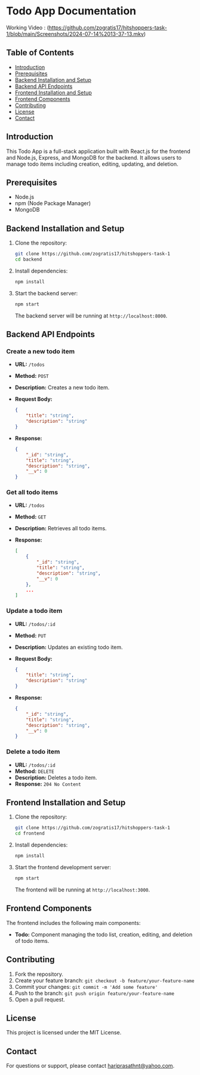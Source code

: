 # Todo App Documentation

 
Working Video : (https://github.com/zogratis17/hitshoppers-task-1/blob/main/Screenshots/2024-07-14%2013-37-13.mkv)


## Table of Contents

- [Introduction](#introduction)
- [Prerequisites](#prerequisites)
- [Backend Installation and Setup](#backend-installation-and-setup)
- [Backend API Endpoints](#backend-api-endpoints)
- [Frontend Installation and Setup](#frontend-installation-and-setup)
- [Frontend Components](#frontend-components)
- [Contributing](#contributing)
- [License](#license)
- [Contact](#contact)

## Introduction

This Todo App is a full-stack application built with React.js for the frontend and Node.js, Express, and MongoDB for the backend. It allows users to manage todo items including creation, editing, updating, and deletion.

## Prerequisites

- Node.js
- npm (Node Package Manager)
- MongoDB

## Backend Installation and Setup

1. Clone the repository:

    ```bash
    git clone https://github.com/zogratis17/hitshoppers-task-1
    cd backend
    ```

2. Install dependencies:

    ```bash
    npm install
    ```

3. Start the backend server:

    ```bash
    npm start
    ```

    The backend server will be running at `http://localhost:8000`.

## Backend API Endpoints

### Create a new todo item

- **URL:** `/todos`
- **Method:** `POST`
- **Description:** Creates a new todo item.
- **Request Body:**

    ```json
    {
        "title": "string",
        "description": "string"
    }
    ```

- **Response:**

    ```json
    {
        "_id": "string",
        "title": "string",
        "description": "string",
        "__v": 0
    }
    ```

### Get all todo items

- **URL:** `/todos`
- **Method:** `GET`
- **Description:** Retrieves all todo items.
- **Response:**

    ```json
    [
        {
            "_id": "string",
            "title": "string",
            "description": "string",
            "__v": 0
        },
        ...
    ]
    ```

### Update a todo item

- **URL:** `/todos/:id`
- **Method:** `PUT`
- **Description:** Updates an existing todo item.
- **Request Body:**

    ```json
    {
        "title": "string",
        "description": "string"
    }
    ```

- **Response:**

    ```json
    {
        "_id": "string",
        "title": "string",
        "description": "string",
        "__v": 0
    }
    ```

### Delete a todo item

- **URL:** `/todos/:id`
- **Method:** `DELETE`
- **Description:** Deletes a todo item.
- **Response:** `204 No Content`

## Frontend Installation and Setup

1. Clone the repository:

    ```bash
    git clone https://github.com/zogratis17/hitshoppers-task-1
    cd frontend
    ```

2. Install dependencies:

    ```bash
    npm install
    ```

3. Start the frontend development server:

    ```bash
    npm start
    ```

    The frontend will be running at `http://localhost:3000`.

## Frontend Components

The frontend includes the following main components:

- **Todo:** Component managing the todo list, creation, editing, and deletion of todo items.

## Contributing

1. Fork the repository.
2. Create your feature branch: `git checkout -b feature/your-feature-name`
3. Commit your changes: `git commit -m 'Add some feature'`
4. Push to the branch: `git push origin feature/your-feature-name`
5. Open a pull request.

## License

This project is licensed under the MIT License.

## Contact

For questions or support, please contact hariprasathnt@yahoo.com.

